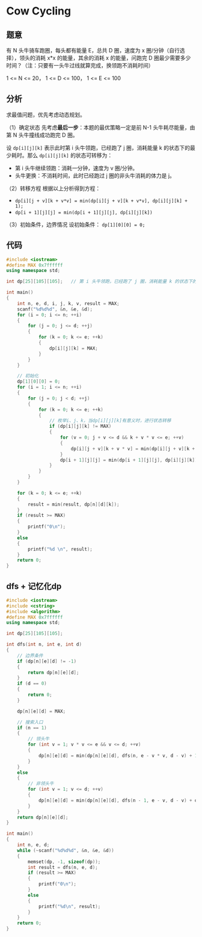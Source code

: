 # Cow Cycling

## 题意

有 N 头牛骑车跑圈，每头都有能量 E，总共 D 圈，速度为 x 圈/分钟（自行选择），领头的消耗 x*x 的能量，其余的消耗 x 的能量，问跑完 D 圈最少需要多少时间？（注：只要有一头牛过线就算完成，换领跑不消耗时间）

1 <= N <= 20，
1 <= D <= 100，
1 <= E <= 100

## 分析

求最值问题，优先考虑动态规划。

（1）确定状态
先考虑**最后一步**：本题的最优策略一定是前 N-1 头牛耗尽能量，由第 N 头牛撞线成功跑完 D 圈。

设 `dp[i][j][k]` 表示此时第 i 头牛领跑，已经跑了 j 圈，消耗能量 k 的状态下的最少耗时。那么 `dp[i][j][k]` 的状态可转移为：

* 第 i 头牛继续领跑：消耗一分钟，速度为 v 圈/分钟。
* 头牛更换：不消耗时间，此时已经跑过 j 圈的非头牛消耗的体力是 j。

（2）转移方程
根据以上分析得到方程： 

* `dp[i][j + v][k + v*v] = min(dp[i][j + v][k + v*v], dp[i][j][k] + 1);`
* `dp[i + 1][j][j] = min(dp[i + 1][j][j], dp[i][j][k])`
  
（3）初始条件，边界情况
设初始条件： `dp[1][0][0] = 0;`

## 代码

``` cpp
#include <iostream>
#define MAX 0x7ffffff
using namespace std;

int dp[25][105][105];   // 第 i 头牛领跑，已经跑了 j 圈，消耗能量 k 的状态下的最少耗时

int main()
{
    int n, e, d, i, j, k, v, result = MAX;
    scanf("%d%d%d", &n, &e, &d);
    for (i = 0; i <= n; ++i)
    {
        for (j = 0; j <= d; ++j)
        {
            for (k = 0; k <= e; ++k)
            {
                dp[i][j][k] = MAX;
            }
        }
    }

    // 初始化
    dp[1][0][0] = 0;
    for (i = 1; i <= n; ++i)
    {
        for (j = 0; j < d; ++j)
        {
            for (k = 0; k <= e; ++k)
            {
                // 枚举i、j、k，当dp[i][j][k]有意义时，进行状态转移
                if (dp[i][j][k] != MAX)
                {
                    for (v = 0; j + v <= d && k + v * v <= e; ++v)
                    {
                        dp[i][j + v][k + v * v] = min(dp[i][j + v][k + v * v], dp[i][j][k] + 1);
                    }
                    dp[i + 1][j][j] = min(dp[i + 1][j][j], dp[i][j][k]);
                }
            }
        }
    }

    for (k = 0; k <= e; ++k)
    {
        result = min(result, dp[n][d][k]);
    }
    if (result >= MAX)
    {
        printf("0\n");
    }
    else
    {
        printf("%d \n", result);
    }
    return 0;
}
```

## dfs + 记忆化dp

``` cpp
#include <iostream>
#include <cstring>
#include <algorithm>
#define MAX 0x7ffffff
using namespace std;

int dp[25][105][105];

int dfs(int n, int e, int d)
{
    // 边界条件
    if (dp[n][e][d] != -1)
    {
        return dp[n][e][d];
    }
    if (d == 0)
    {
        return 0;
    }

    dp[n][e][d] = MAX;

    // 搜索入口
    if (n == 1)
    {
        // 领头牛
        for (int v = 1; v * v <= e && v <= d; ++v)
        {
            dp[n][e][d] = min(dp[n][e][d], dfs(n, e - v * v, d - v) + 1);
        }
    }
    else
    {
        // 非领头牛
        for (int v = 1; v <= d; ++v)
        {
            dp[n][e][d] = min(dp[n][e][d], dfs(n - 1, e - v, d - v) + dfs(1, e, v));
        }
    }
    return dp[n][e][d];
}

int main()
{
    int n, e, d;
    while (~scanf("%d%d%d", &n, &e, &d))
    {
        memset(dp, -1, sizeof(dp));
        int result = dfs(n, e, d);
        if (result >= MAX)
        {
            printf("0\n");
        }
        else
        {
            printf("%d\n", result);
        }
    }
    return 0;
}

```
